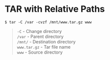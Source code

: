 # TAR with Relative Paths

```shell
$ tar -C /var -cvzf /mnt/www.tar.gz www
```

> `-C` - Change directory  
> `/var` - Parent directory  
> `/mnt/` - Destination directory  
> `www.tar.gz` - Tar file name  
> `www` - Source directory